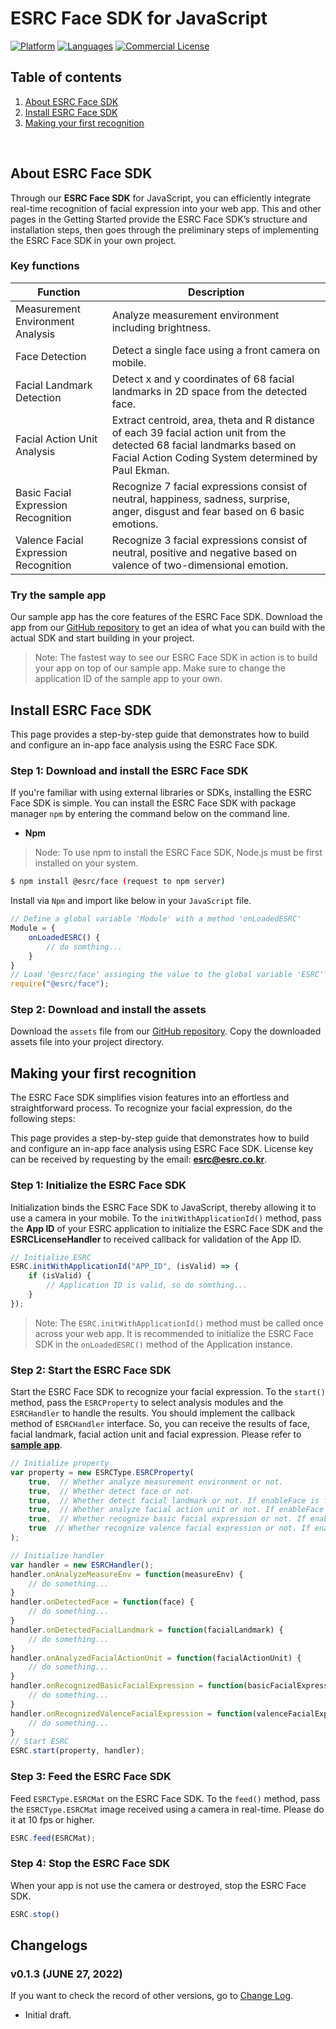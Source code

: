 # ESRC Face SDK for JavaScript

[![Platform](https://img.shields.io/badge/platform-JAVASCRIPT-orange.svg)](https://github.com/esrc-official/ESRC-Face-SDK-JavaScript)
[![Languages](https://img.shields.io/badge/language-JAVASCRIPT-orange.svg)](https://github.com/esrc-official/ESRC-Face-SDK-JavaScript)
[![Commercial License](https://img.shields.io/badge/License-Commercial-brightgreen.svg)](https://github.com/esrc-official/ESRC-Face-SDK-JavaScript/blob/master/LICENSE.md)

## Table of contents

  1. [About ESRC Face SDK](#about-esrc-face-sdk)
  1. [Install ESRC Face SDK](#install-esrc-face-sdk)
  1. [Making your first recognition](#making-your-first-recognition)

<br />

## About ESRC Face SDK

Through our **ESRC Face SDK** for JavaScript, you can efficiently integrate real-time recognition of facial expression into your web app. This and other pages in the Getting Started provide the ESRC Face SDK’s structure and installation steps, then goes through the preliminary steps of implementing the ESRC Face SDK in your own project.

<!-- ### Supported browsers

| Browser|Supported versions|
| :---: | :--- |
| Internet Explorer | 10 or higher |
| Edge | 13 or higher |
| Chrome | 16 or higher |
| Firefox | 11 or higher |
| Safari | 7 or higher |
| Opera | 12.1 or higher |
| iOS Safari | 7 or higher |
| Android Browser | 4.4 (Kitkat) or higher |  -->

### Key functions

|Function|Description|
|---|---|
|Measurement Environment Analysis| Analyze measurement environment including brightness. |
|Face Detection| Detect a single face using a front camera on mobile. |
|Facial Landmark Detection| Detect x and y coordinates of 68 facial landmarks in 2D space from the detected face. |
|Facial Action Unit Analysis| Extract centroid, area, theta and R distance of each 39 facial action unit from the detected 68 facial landmarks based on Facial Action Coding System determined by Paul Ekman. |
|Basic Facial Expression Recognition| Recognize 7 facial expressions consist of neutral, happiness, sadness, surprise, anger, disgust and fear based on 6 basic emotions. |
|Valence Facial Expression Recognition| Recognize 3 facial expressions consist of neutral, positive and negative based on valence of two-dimensional emotion. |


### Try the sample app

Our sample app has the core features of the ESRC Face SDK. Download the app from our [GitHub repository](https://github.com/esrc-official/ESRC-Face-JavaScript) to get an idea of what you can build with the actual SDK and start building in your project.

> Note: The fastest way to see our ESRC Face SDK in action is to build your app on top of our sample app. Make sure to change the application ID of the sample app to your own.


## Install ESRC Face SDK

This page provides a step-by-step guide that demonstrates how to build and configure an in-app face analysis using the ESRC Face SDK.

### Step 1: Download and install the ESRC Face SDK

If you're familiar with using external libraries or SDKs, installing the ESRC Face SDK is simple. You can install the ESRC Face SDK with package manager `npm` by entering the command below on the command line.

- **Npm**

> Node: To use npm to install the ESRC Face SDK, Node.js must be first installed on your system.

```bash
$ npm install @esrc/face (request to npm server)
```

Install via `Npm` and import like below in your `JavaScript` file.

```javascript
// Define a global variable 'Module' with a method 'onLoadedESRC'
Module = {
    onLoadedESRC() {
        // do somthing...
    }
}
// Load '@esrc/face' assinging the value to the global variable 'ESRC'
require("@esrc/face");
```

### Step 2: Download and install the assets

Download the `assets` file from our [GitHub repository](https://github.com/esrc-official/ESRC-Face-SDK-JavaScript/tree/master/assets). Copy the downloaded assets file into your project directory.

## Making your first recognition

The ESRC Face SDK simplifies vision features into an effortless and straightforward process. To recognize your facial expression, do the following steps:

This page provides a step-by-step guide that demonstrates how to build and configure an in-app face analysis using ESRC Face SDK. License key can be received by requesting by the email: **esrc@esrc.co.kr**.

### Step 1: Initialize the ESRC Face SDK

Initialization binds the ESRC Face SDK to JavaScript, thereby allowing it to use a camera in your mobile. To the `initWithApplicationId()` method, pass the **App ID** of your ESRC application to initialize the ESRC Face SDK and the **ESRCLicenseHandler** to received callback for validation of the App ID.

```javascript
// Initialize ESRC
ESRC.initWithApplicationId("APP_ID", (isValid) => {
    if (isValid) {
        // Application ID is valid, so do somthing...
    } 
});
```

> Note: The `ESRC.initWithApplicationId()` method must be called once across your web app. It is recommended to initialize the ESRC Face SDK in the `onLoadedESRC()` method of the Application instance.

### Step 2: Start the ESRC Face SDK

Start the ESRC Face SDK to recognize your facial expression. To the `start()` method, pass the `ESRCProperty` to select analysis modules and the `ESRCHandler` to handle the results. You should implement the callback method of `ESRCHandler` interface. So, you can receive the results of face, facial landmark, facial action unit and facial expression. Please refer to **[sample app](https://github.com/esrc-official/ESRC-Face-JavaScript)**.

```javascript
// Initialize property
var property = new ESRCType.ESRCProperty(
    true,  // Whether analyze measurement environment or not.
    true,  // Whether detect face or not.
    true,  // Whether detect facial landmark or not. If enableFace is false, it is also automatically set to false.
    true,  // Whether analyze facial action unit or not. If enableFace or enableFacialLandmark is false, it is also automatically set to false.
    true,  // Whether recognize basic facial expression or not. If enableFace is false, it is also automatically set to false.
    true  // Whether recognize valence facial expression or not. If enableFace is false, it is also automatically set to false.
);

// Initialize handler
var handler = new ESRCHandler();
handler.onAnalyzeMeasureEnv = function(measureEnv) {
    // do something...
}
handler.onDetectedFace = function(face) {
    // do something...
}
handler.onDetectedFacialLandmark = function(facialLandmark) {
    // do something...
}
handler.onAnalyzedFacialActionUnit = function(facialActionUnit) {
    // do something...
}
handler.onRecognizedBasicFacialExpression = function(basicFacialExpression) {
    // do something...
}
handler.onRecognizedValenceFacialExpression = function(valenceFacialExpression) {
    // do something...
}
// Start ESRC
ESRC.start(property, handler);
```

### Step 3: Feed the ESRC Face SDK

Feed `ESRCType.ESRCMat` on the ESRC Face SDK. To the `feed()` method, pass the `ESRCType.ESRCMat` image received using a camera in real-time. Please do it at 10 fps or higher.

```javascript
ESRC.feed(ESRCMat);
```

### Step 4: Stop the ESRC Face SDK

When your app is not use the camera or destroyed, stop the ESRC Face SDK.

```javascript
ESRC.stop()
```


## Changelogs

### v0.1.3 (JUNE 27, 2022)

If you want to check the record of other versions, go to [Change Log](https://github.com/esrc-official/ESRC-Face-SDK-JavaScript/blob/master/CHANGELOG.md).

- Initial draft.